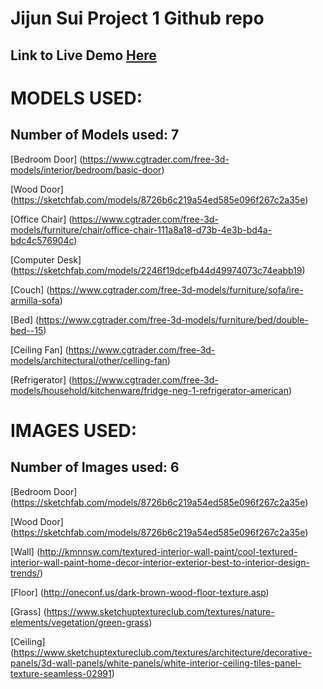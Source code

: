 # Jijun Sui Project 1 Github repo
## Link to Live Demo [Here](https://tih1st.github.io)

# MODELS USED:
## Number of Models used: 7 
[Bedroom Door] (https://www.cgtrader.com/free-3d-models/interior/bedroom/basic-door)

[Wood Door] (https://sketchfab.com/models/8726b6c219a54ed585e096f267c2a35e)

[Office Chair] (https://www.cgtrader.com/free-3d-models/furniture/chair/office-chair-111a8a18-d73b-4e3b-bd4a-bdc4c576904c)

[Computer Desk] (https://sketchfab.com/models/2246f19dcefb44d49974073c74eabb19)

[Couch] (https://www.cgtrader.com/free-3d-models/furniture/sofa/ire-armilla-sofa)

[Bed] (https://www.cgtrader.com/free-3d-models/furniture/bed/double-bed--15)

[Ceiling Fan] (https://www.cgtrader.com/free-3d-models/architectural/other/celling-fan)

[Refrigerator] (https://www.cgtrader.com/free-3d-models/household/kitchenware/fridge-neg-1-refrigerator-american)


# IMAGES USED:
## Number of Images used: 6
[Bedroom Door] (https://sketchfab.com/models/8726b6c219a54ed585e096f267c2a35e)

[Wood Door] (https://sketchfab.com/models/8726b6c219a54ed585e096f267c2a35e)

[Wall] (http://kmnnsw.com/textured-interior-wall-paint/cool-textured-interior-wall-paint-home-decor-interior-exterior-best-to-interior-design-trends/)

[Floor] (http://oneconf.us/dark-brown-wood-floor-texture.asp)

[Grass] (https://www.sketchuptextureclub.com/textures/nature-elements/vegetation/green-grass)

[Ceiling] (https://www.sketchuptextureclub.com/textures/architecture/decorative-panels/3d-wall-panels/white-panels/white-interior-ceiling-tiles-panel-texture-seamless-02991)
